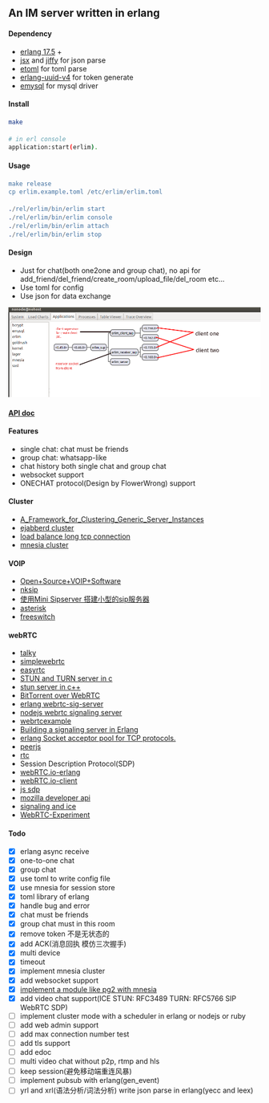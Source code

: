 ## An IM server written in erlang

#### Dependency

* [erlang 17.5](http://www.erlang.org/) +
* [jsx](https://github.com/talentdeficit/jsx) and [jiffy](https://github.com/davisp/jiffy) for json parse
* [etoml](https://github.com/kalta/etoml) for toml parse
* [erlang-uuid-v4](https://github.com/afiskon/erlang-uuid-v4) for token generate
* [emysql](https://github.com/Eonblast/Emysql) for mysql driver

#### Install

```bash
make

# in erl console
application:start(erlim).
```

#### Usage

```erlang
make release
cp erlim.example.toml /etc/erlim/erlim.toml

./rel/erlim/bin/erlim start
./rel/erlim/bin/erlim console
./rel/erlim/bin/erlim attach
./rel/erlim/bin/erlim stop
```

#### Design

* Just for chat(both one2one and group chat), no api for add_friend/del_friend/create_room/upload_file/del_room etc...
* Use toml for config
* Use json for data exchange

![structure of erlim](https://raw.githubusercontent.com/FlowerWrong/erlim/master/api/erlim_structure.png)

#### [API doc](https://github.com/FlowerWrong/erlim/tree/master/api)

#### Features

* single chat: chat must be friends
* group chat: whatsapp-like
* chat history both single chat and group chat
* websocket support
* ONECHAT protocol(Design by FlowerWrong) support

#### Cluster

* [A_Framework_for_Clustering_Generic_Server_Instances](https://erlangcentral.org/wiki/index.php?title=A_Framework_for_Clustering_Generic_Server_Instances)
* [ejabberd cluster](https://raymii.org/s/tutorials/Set_up_a_federated_XMPP_Chat_Network_with_ejabberd.html)
* [load balance long tcp connection](http://stackoverflow.com/questions/8915959/how-do-you-load-balance-tcp-traffic)
* [mnesia cluster](http://stackoverflow.com/questions/787755/how-to-add-a-node-to-an-mnesia-cluster)

#### VOIP

* [Open+Source+VOIP+Software](http://www.voip-info.org/wiki/view/Open+Source+VOIP+Software)
* [nksip](https://github.com/kalta/nksip)
* [使用Mini Sipserver 搭建小型的sip服务器](http://blog.csdn.net/cazicaquw/article/details/7345327)
* [asterisk](http://www.asterisk.org/downloads/source-code)
* [freeswitch](https://freeswitch.org/)

#### webRTC

* [talky](https://talky.io/)
* [simplewebrtc](http://simplewebrtc.com/)
* [easyrtc](https://easyrtc.com)
* [STUN and TURN server in c](https://github.com/otalk/restund/tree/master/docs)
* [stun server in c++](http://www.stunprotocol.org/)
* [BitTorrent over WebRTC](https://github.com/feross/webtorrent/)
* [erlang webrtc-sig-server](https://github.com/mlodzianck/webrtc-sig-server)
* [nodejs webrtc signaling server](https://github.com/LingyuCoder/SkyRTC)
* [webrtcexample](https://github.com/fycth/webrtcexample)
* [Building a signaling server in Erlang](https://www.packtpub.com/packtlib/book/Application-Development/9781783284450/1/ch01lvl1sec09/Building%20a%20signaling%20server%20in%20Erlang)
* [erlang Socket acceptor pool for TCP protocols.](https://github.com/ninenines/ranch)
* [peerjs](http://peerjs.com/)
* [rtc](http://rtc.io/)
* Session Description Protocol(SDP)
* [webRTC.io-erlang](https://github.com/cavedweller/webRTC.io-erlang/blob/master/src/webRTCio_server.erl)
* [webRTC.io-client](https://github.com/webRTC-io/webrtc.io-client/blob/master/lib/webrtc.io.js)
* [js sdp](http://fisheye.igniterealtime.org/browse/openfire/trunk/src/plugins/jitsivideobridge/src/js/webrtc.sdp.js?r=13852)
* [mozilla developer api](https://developer.mozilla.org/en-US/docs/Web/API/RTCSessionDescription/sdp)
* [signaling and ice](http://segmentfault.com/a/1190000000439103)
* [WebRTC-Experiment](https://github.com/muaz-khan/WebRTC-Experiment)

#### Todo

- [x] erlang async receive
- [x] one-to-one chat
- [x] group chat
- [x] use toml to write config file
- [x] use mnesia for session store
- [x] toml library of erlang
- [x] handle bug and error
- [x] chat must be friends
- [x] group chat must in this room
- [x] remove token 不是无状态的
- [x] add ACK(消息回执 模仿三次握手)
- [x] multi device
- [x] timeout
- [x] implement mnesia cluster
- [x] add websocket support
- [x] [implement a module like pg2 with mnesia](https://github.com/erlang/otp/blob/maint/lib/kernel/src/pg2.erl)
- [x] add video chat support(ICE  STUN: RFC3489  TURN: RFC5766  SIP  WebRTC SDP)
- [ ] implement cluster mode with a scheduler in erlang or nodejs or ruby
- [ ] add web admin support
- [ ] add max connection number test
- [ ] add tls support
- [ ] add edoc
- [ ] multi video chat without p2p, rtmp and hls
- [ ] keep session(避免移动端重连风暴)
- [ ] implement pubsub with erlang(gen_event)
- [ ] yrl and xrl(语法分析/词法分析) write json parse in erlang(yecc and leex)
